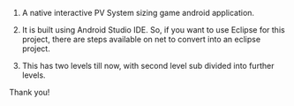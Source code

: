 
1) A native interactive PV System sizing game android application.

2) It is built using Android Studio IDE. So, if you want to use Eclipse for this project, there are steps available on net 
to convert into an eclipse project.

3) This has two levels till now, with second level sub divided into further levels.

Thank you!